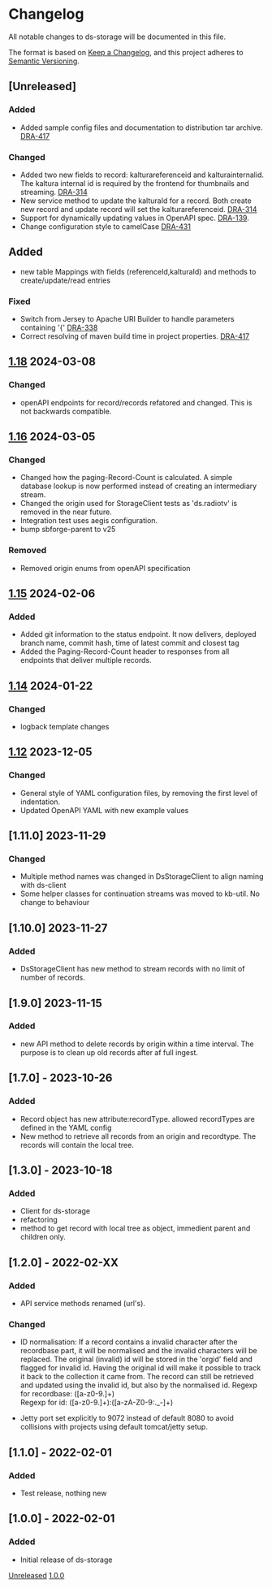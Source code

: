 # Changelog
All notable changes to ds-storage will be documented in this file.

The format is based on [Keep a Changelog](https://keepachangelog.com/en/1.0.0/),
and this project adheres to [Semantic Versioning](https://semver.org/spec/v2.0.0.html).

## [Unreleased]

### Added
- Added sample config files and documentation to distribution tar archive. [DRA-417](https://kb-dk.atlassian.net/browse/DRA-417)

### Changed
- Added two new fields to record: kalturareferenceid and kalturainternalid. The kaltura internal id is required by the frontend for thumbnails and streaming. [DRA-314](https://kb-dk.atlassian.net/browse/DRA-314)  
- New service method to update the kalturaId for a record. Both create new record and update record will set the kalturareferenceid. [DRA-314](https://kb-dk.atlassian.net/browse/DRA-314)
- Support for dynamically updating values in OpenAPI spec. [DRA-139](https://kb-dk.atlassian.net/browse/DRA-139).
- Change configuration style to camelCase [DRA-431](https://kb-dk.atlassian.net/browse/DRA-431)

## Added
- new table Mappings with fields (referenceId,kalturaId) and methods to create/update/read entries


### Fixed
- Switch from Jersey to Apache URI Builder to handle parameters containing '{' [DRA-338](https://kb-dk.atlassian.net/browse/DRA-338)
- Correct resolving of maven build time in project properties. [DRA-417](https://kb-dk.atlassian.net/browse/DRA-417)

## [1.18](https://github.com/kb-dk/ds-storage/releases/tag/ds-storage-1.18) 2024-03-08

### Changed
- openAPI endpoints for record/records refatored and changed. This is not backwards compatible.

## [1.16](https://github.com/kb-dk/ds-storage/releases/tag/ds-storage-1.16) 2024-03-05

### Changed
- Changed how the paging-Record-Count is calculated. A simple database lookup is now performed instead of creating an intermediary stream.
- Changed the origin used for StorageClient tests as 'ds.radiotv' is removed in the near future.
- Integration test uses aegis configuration.
- bump sbforge-parent to v25

### Removed
- Removed origin enums from openAPI specification

## [1.15](https://github.com/kb-dk/ds-storage/releases/tag/ds-storage-1.15) 2024-02-06

### Added
- Added git information to the status endpoint. It now delivers, deployed branch name, commit hash, time of latest commit and closest tag
- Added the Paging-Record-Count header to responses from all endpoints that deliver multiple records.

## [1.14](https://github.com/kb-dk/ds-storage/releases/tag/ds-storage-1.14) 2024-01-22

### Changed
- logback template changes


## [1.12](https://github.com/kb-dk/ds-storage/releases/tag/v1.12) 2023-12-05
### Changed 
- General style of YAML configuration files, by removing the first level of indentation.
- Updated OpenAPI YAML with new example values



## [1.11.0] 2023-11-29
### Changed
- Multiple method names was changed in DsStorageClient to align naming with ds-client
- Some helper classes for continuation streams was moved to kb-util. No change to behaviour

## [1.10.0] 2023-11-27
### Added
- DsStorageClient has new method to stream records with no limit of number of records. 

## [1.9.0] 2023-11-15
### Added
- new API method to delete records by origin within a time interval. The purpose is to clean up old records after af full ingest.


## [1.7.0] - 2023-10-26
### Added
- Record object has new attribute:recordType. allowed recordTypes  are defined in the YAML config
- New method to retrieve all records from an origin and recordtype. The records will contain the local tree.

## [1.3.0] - 2023-10-18
### Added
- Client for ds-storage
- refactoring
- method to get record with local tree as object, immedient parent and children only. 


## [1.2.0] - 2022-02-XX
### Added
- API service methods renamed (url's).

### Changed
- ID normalisation:
  If a record contains a invalid character after the recordbase part, it will be normalised and the invalid characters will be replaced.
  The original (invalid) id will be stored in the 'orgid' field and flagged for invalid id. Having the original id will make it possible
  to track it back to the collection it came from. The record can still be retrieved and updated using the invalid id, but also by the normalised id.
  Regexp for recordbase: ([a-z0-9.]+)       
  Regexp for id: ([a-z0-9.]+):([a-zA-Z0-9:._-]+)

- Jetty port set explicitly to 9072 instead of default 8080 to avoid collisions with projects using default tomcat/jetty setup.


## [1.1.0] - 2022-02-01
### Added
- Test release, nothing new


## [1.0.0] - 2022-02-01
### Added

- Initial release of ds-storage


[Unreleased](https://github.com/kb-dk/ds-storage/compare/v1.0.0...HEAD)
[1.0.0](https://github.com/kb-dk/ds-storage/releases/tag/v1.0.0)
